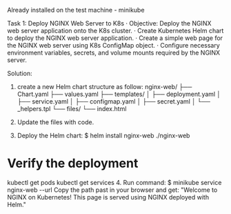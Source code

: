 Already installed on the test machine - minikube

Task 1: Deploy NGINX Web Server to K8s
· Objective: Deploy the NGINX web server application onto the K8s cluster.
· Create Kubernetes Helm chart to deploy the NGINX web server application.
· Create a simple web page for the NGINX web server using K8s ConfigMap object.
· Configure necessary environment variables, secrets, and volume mounts required by the NGINX server.

Solution:

1. create a new Helm chart structure as follow:
   nginx-web/
   ├── Chart.yaml
   ├── values.yaml
   ├── templates/
   │ ├── deployment.yaml
   │ ├── service.yaml
   │ ├── configmap.yaml
   │ ├── secret.yaml
   │ └── \_helpers.tpl
   └── files/
   └── index.html

2. Update the files with code.
3. Deploy the Helm chart:
   $ helm install nginx-web ./nginx-web

# Verify the deployment

kubectl get pods
kubectl get services 4. Run command:
$ minikube service nginx-web --url
Copy the path past in your browser and get:
"Welcome to NGINX on Kubernetes!
This page is served using NGINX deployed with Helm."
